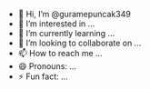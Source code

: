 - 👋 Hi, I’m @guramepuncak349
- 👀 I’m interested in ...
- 🌱 I’m currently learning ...
- 💞️ I’m looking to collaborate on ...
- 📫 How to reach me ...
- 😄 Pronouns: ...
- ⚡ Fun fact: ...

<!---
guramepuncak349/guramepuncak349 is a ✨ special ✨ repository because its `README.md` (this file) appears on your GitHub profile.
You can click the Preview link to take a look at your changes.
--->
